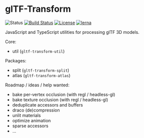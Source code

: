 # glTF-Transform

![Status](https://img.shields.io/badge/status-experimental-orange.svg)
[![Build Status](https://travis-ci.com/donmccurdy/gltf-transform.svg?branch=master)](https://travis-ci.com/donmccurdy/gltf-transform)
[![License](https://img.shields.io/npm/l/gltf-transform.svg)](https://github.com/donmccurdy/gltf-transform/blob/master/LICENSE)
[![lerna](https://img.shields.io/badge/maintained%20with-lerna-cc00ff.svg)](https://lernajs.io/)

JavaScript and TypeScript utilities for processing glTF 3D models.

Core:

- util (`gltf-transform-util`)

Packages:

- split (`gltf-transform-split`)
- atlas (`gltf-transform-atlas`)

Roadmap / ideas / help wanted:

- bake per-vertex occlusion (with regl / headless-gl)
- bake texture occlusion (with regl / headless-gl)
- deduplicate accessors and buffers
- draco (de)compression
- unlit materials
- optimize animation
- sparse accessors
- ...
